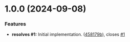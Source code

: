 # 1.0.0 (2024-09-08)


### Features

* **resolves #1:** Initial implementation. ([458179b](https://github.com/flagscript/terraform-aws-flagscript-headless-distribution/commit/458179bee1c60e35b1ce5763ef7bb5bc12c1c58a)), closes [#1](https://github.com/flagscript/terraform-aws-flagscript-headless-distribution/issues/1)
